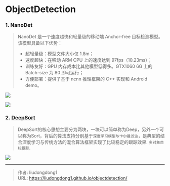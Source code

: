 # ObjectDetection


### 1. NanoDet

> NanoDet 是一个速度超快和轻量级的移动端 Anchor-free 目标检测模型。该模型具备以下优势：
>
> - 超轻量级：模型文件大小仅 1.8m；
> - 速度超快：在移动 ARM CPU 上的速度达到 97fps（10.23ms）；
> - 训练友好：GPU 内存成本比其他模型低得多。GTX1060 6G 上的 Batch-size 为 80 即可运行；
> - 方便部署：提供了基于 ncnn 推理框架的 C++ 实现和 Android demo。

![](https://gitee.com/github-25970295/blogImage/raw/master/img/image-20201126090458021.png)

![](https://gitee.com/github-25970295/blogImage/raw/master/img/image-20201126090542290.png)

### 2. [DeepSort](https://github.com/ZQPei/deep_sort_pytorch)

> DeepSort的核心思想主要分为两块，一块可以简单称为Deep，另外一个可以称为Sort，背后的算法支持分别基于`深度学习模型与卡尔曼滤波`，是典型的结合深度学习与传统方法的混合算法框架实现了比较稳定的跟踪效果. `多对象目标跟踪`.

![](https://gitee.com/github-25970295/blogImage/raw/master/img/image-20201126090838722.png)



---

> 作者: liudongdong1  
> URL: https://liudongdong1.github.io/objectdetection/  

